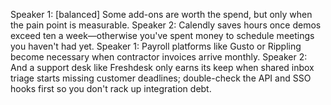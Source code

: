 Speaker 1: [balanced] Some add-ons are worth the spend, but only when the pain point is measurable.
Speaker 2: Calendly saves hours once demos exceed ten a week—otherwise you've spent money to schedule meetings you haven't had yet.
Speaker 1: Payroll platforms like Gusto or Rippling become necessary when contractor invoices arrive monthly.
Speaker 2: And a support desk like Freshdesk only earns its keep when shared inbox triage starts missing customer deadlines; double-check the API and SSO hooks first so you don't rack up integration debt.
